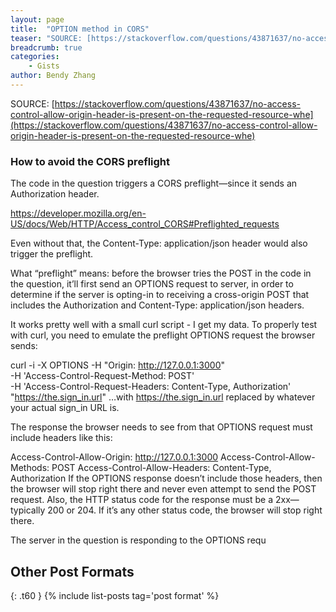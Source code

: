 ```yaml
---
layout: page
title:  "OPTION method in CORS"
teaser: "SOURCE: [https://stackoverflow.com/questions/43871637/no-access-control-allow-origin-header-is-present-on-the-requested-resource-whe](https://stackoverflow.com/questions/43871637/no-access-control-allow-origin-header-is-present-on-the-requested-resource-whe)"
breadcrumb: true
categories:
    - Gists
author: Bendy Zhang
---
```


SOURCE: [https://stackoverflow.com/questions/43871637/no-access-control-allow-origin-header-is-present-on-the-requested-resource-whe](https://stackoverflow.com/questions/43871637/no-access-control-allow-origin-header-is-present-on-the-requested-resource-whe)

### How to avoid the CORS preflight

The code in the question triggers a CORS preflight—since it sends an Authorization header.

https://developer.mozilla.org/en-US/docs/Web/HTTP/Access_control_CORS#Preflighted_requests

Even without that, the Content-Type: application/json header would also trigger the preflight.

What “preflight” means: before the browser tries the POST in the code in the question, it’ll first send an OPTIONS request to server, in order to determine if the server is opting-in to receiving a cross-origin POST that includes the Authorization and Content-Type: application/json headers.

It works pretty well with a small curl script - I get my data.
To properly test with curl, you need to emulate the preflight OPTIONS request the browser sends:

curl -i -X OPTIONS -H "Origin: http://127.0.0.1:3000" \
    -H 'Access-Control-Request-Method: POST' \
    -H 'Access-Control-Request-Headers: Content-Type, Authorization' \
    "https://the.sign_in.url"
…with https://the.sign_in.url replaced by whatever your actual sign_in URL is.

The response the browser needs to see from that OPTIONS request must include headers like this:

Access-Control-Allow-Origin:  http://127.0.0.1:3000
Access-Control-Allow-Methods: POST
Access-Control-Allow-Headers: Content-Type, Authorization
If the OPTIONS response doesn’t include those headers, then the browser will stop right there and never even attempt to send the POST request. Also, the HTTP status code for the response must be a 2xx—typically 200 or 204. If it’s any other status code, the browser will stop right there.

The server in the question is responding to the OPTIONS requ

<!--more-->

## Other Post Formats
{: .t60 }
{% include list-posts tag='post format' %}

